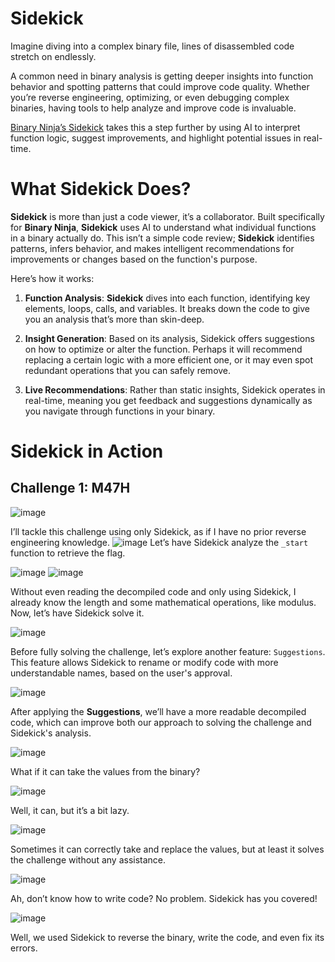 # Sidekick
Imagine diving into a complex binary file, lines of disassembled code stretch on endlessly.

A common need in binary analysis is getting deeper insights into function behavior and spotting patterns that could improve code quality. Whether you’re reverse engineering, optimizing, or even debugging complex binaries, having tools to help analyze and improve code is invaluable. 

[Binary Ninja’s Sidekick](https://sidekick.binary.ninja/) takes this a step further by using AI to interpret function logic, suggest improvements, and highlight potential issues in real-time. 

# What Sidekick Does?

**Sidekick** is more than just a code viewer, it’s a collaborator. 
Built specifically for **Binary Ninja**, **Sidekick** uses AI to understand what individual functions in a binary actually do. 
This isn’t a simple code review; **Sidekick** identifies patterns, infers behavior, and makes intelligent recommendations for improvements or changes based on the function's purpose.

Here’s how it works:

1. **Function Analysis**: **Sidekick** dives into each function, identifying key elements, loops, calls, and variables. It breaks down the code to give you an analysis that’s more than skin-deep.

2. **Insight Generation**: Based on its analysis, Sidekick offers suggestions on how to optimize or alter the function. Perhaps it will recommend replacing a certain logic with a more efficient one, or it may even spot redundant operations that you can safely remove.

3. **Live Recommendations**: Rather than static insights, Sidekick operates in real-time, meaning you get feedback and suggestions dynamically as you navigate through functions in your binary.

# Sidekick in Action

## Challenge 1: M47H
![image](https://github.com/user-attachments/assets/41768d96-8b66-4bb1-b5a7-5f52b7595476)

I’ll tackle this challenge using only Sidekick, as if I have no prior reverse engineering knowledge.
![image](https://github.com/user-attachments/assets/2c9f4c74-df27-49e4-a6a2-c44f953c5c27)
Let’s have Sidekick analyze the `_start` function to retrieve the flag.

![image](https://github.com/user-attachments/assets/4b195c0d-77e3-4228-af46-cf606e97a0c3)
![image](https://github.com/user-attachments/assets/5e0093d0-8923-4967-9d66-985e5b681c8a)


Without even reading the decompiled code and only using Sidekick, I already know the length and some mathematical operations, like modulus. Now, let’s have Sidekick solve it.

![image](https://github.com/user-attachments/assets/f510d40d-6f34-4c4a-863e-ea79ac22132c)

Before fully solving the challenge, let’s explore another feature: `Suggestions`. This feature allows Sidekick to rename or modify code with more understandable names, based on the user's approval.

![image](https://github.com/user-attachments/assets/48c18e86-249d-475e-b575-00002822e497)


After applying the **Suggestions**, we’ll have a more readable decompiled code, which can improve both our approach to solving the challenge and Sidekick's analysis.

![image](https://github.com/user-attachments/assets/d2b50db1-7bdc-4892-8784-2f3f7868b437)


What if it can take the values from the binary?

![image](https://github.com/user-attachments/assets/a845af67-cd25-4a21-8930-3a9fe8eb4e6a)

Well, it can, but it’s a bit lazy.

![image](https://github.com/user-attachments/assets/b2205c23-1fe5-4925-ac1e-d5b1b204afba)

Sometimes it can correctly take and replace the values, but at least it solves the challenge without any assistance.

![image](https://github.com/user-attachments/assets/4ad2fbda-a04b-41db-b656-6ff861531ffb)

Ah, don’t know how to write code? No problem. Sidekick has you covered!

![image](https://github.com/user-attachments/assets/ec216e82-275b-4707-85a2-d0e8f5cb715c)

Well, we used Sidekick to reverse the binary, write the code, and even fix its errors.
